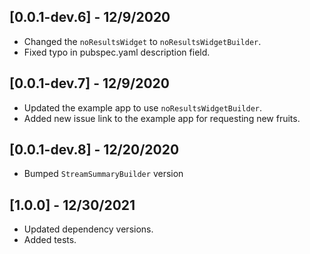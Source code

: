 ## [0.0.1-dev.6] - 12/9/2020

* Changed the `noResultsWidget` to `noResultsWidgetBuilder`.
* Fixed typo in pubspec.yaml description field.

## [0.0.1-dev.7] - 12/9/2020

* Updated the example app to use `noResultsWidgetBuilder`.
* Added new issue link to the example app for requesting new fruits.

## [0.0.1-dev.8] - 12/20/2020

* Bumped `StreamSummaryBuilder` version

## [1.0.0] - 12/30/2021

* Updated dependency versions.
* Added tests.